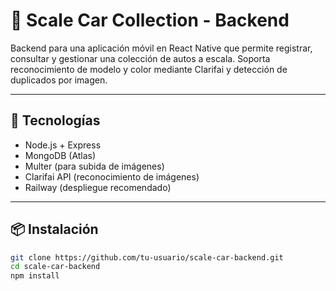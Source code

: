 # 🚗 Scale Car Collection - Backend

Backend para una aplicación móvil en React Native que permite registrar, consultar y gestionar una colección de autos a escala. Soporta reconocimiento de modelo y color mediante Clarifai y detección de duplicados por imagen.

---

## 🔧 Tecnologías

- Node.js + Express
- MongoDB (Atlas)
- Multer (para subida de imágenes)
- Clarifai API (reconocimiento de imágenes)
- Railway (despliegue recomendado)

---

## 📦 Instalación

```bash
git clone https://github.com/tu-usuario/scale-car-backend.git
cd scale-car-backend
npm install
